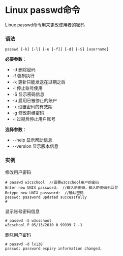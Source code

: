
# Linux passwd命令



Linux passwd命令用来更改使用者的密码

### 语法

```
passwd [-k] [-l] [-u [-f]] [-d] [-S] [username]
```

**必要参数**：

*   -d 删除密码
*   -f 强制执行
*   -k 更新只能发送在过期之后
*   -l 停止账号使用
*   -S 显示密码信息
*   -u 启用已被停止的账户
*   -x 设置密码的有效期
*   -g 修改群组密码
*   -i 过期后停止用户账号

**选择参数**：

*   --help 显示帮助信息
*   --version 显示版本信息

### 实例

修改用户密码

```
# passwd w3cschool  //设置w3cschool用户的密码
Enter new UNIX password:  //输入新密码，输入的密码无回显
Retype new UNIX password:  //确认密码
passwd: password updated successfully
# 

```

显示账号密码信息

```
# passwd -S w3cschool
w3cschool P 05/13/2010 0 99999 7 -1

```

删除用户密码

```
# passwd -d lx138 
passwd: password expiry information changed.

```



